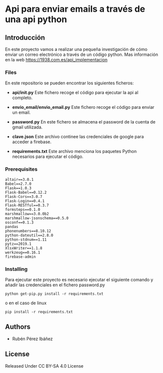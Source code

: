 # Api para enviar emails a través de una api python

## Introducción

En este proyecto vamos a realizar una pequeña investigación de cómo enviar un correo electrónico a través de un código 
python. Mas información en la web https://1938.com.es/api_implementacion

### Files

En este repositorio se pueden encontrar los siguientes ficheros:

* **api/__init__.py** Este fichero recoge el código para ejecutar la api al completo.

* **envio_email/envio_email.py** Este fichero recoge el código para enviar un email.

* **password.py** En este fichero se almacena el password de la cuenta de gmail utilizada. 
  
* **clave.json**  Este archivo continee las credenciales de google para acceder a firebase. 

* **requirements.txt** Este archivo menciona los paquetes Python necesarios para ejecutar el código.

### Prerequisites

```
altair==3.0.1
Babel==2.7.0
Flask==1.0.3
Flask-Babel==0.12.2
Flask-Cors==3.0.7
Flask-Login==0.4.1
Flask-RESTful==0.3.7
formsteps==0.1.0
marshmallow==3.0.0b2
marshmallow-jsonschema==0.5.0
osconf==0.1.3
pandas
phonenumbers==8.10.12
python-dateutil==2.8.0
python-stdnum==1.11
pytz==2019.1
XlsxWriter==1.1.8
werkzeug==0.16.1
firebase-admin
```

### Installing
Para ejecutar este proyecto es necesario ejecutar el siguiente comando y añadir las credenciales en el fichero password.py  

```
python get-pip.py install -r requirements.txt
```
o en el caso de linux

```
pip install -r requirements.txt
```

## Authors
* Rubén Pérez Ibáñez

## License
Released Under CC BY-SA 4.0 License
